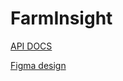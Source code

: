 # FarmInsight

[API DOCS](https://product-feedback.postman.co/workspace/T-For-Tech~f1d1288c-3138-46c3-9603-258b0c1e492b/overview?workspaceOnboarding=show)

[Figma design](https://www.figma.com/file/zm1UDGKYys5oUyEUIuMsdh/Farmer-Supporter?node-id=83%3A1135&mode=dev)
